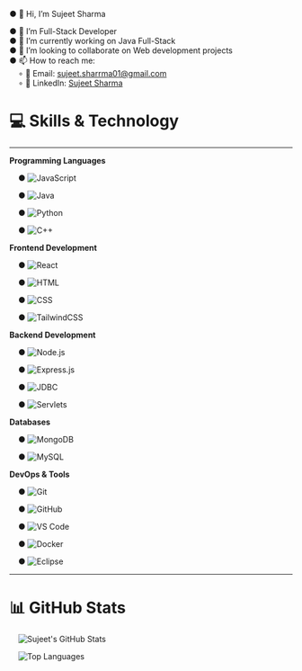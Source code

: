 ● 👋 Hi, I’m Sujeet Sharma

● 👀 I’m Full-Stack Developer  
● 🌱 I’m currently working on Java Full-Stack  
● 💞️ I’m looking to collaborate on Web development projects  
● 📫 How to reach me:  
&nbsp;&nbsp;&nbsp;&nbsp;∘ 📧 Email: sujeet.sharrma01@gmail.com  
&nbsp;&nbsp;&nbsp;&nbsp;∘ 💬 LinkedIn: [Sujeet Sharma](https://www.linkedin.com/in/sujeet-sharma-19a306237/)

# 💻 Skills & Technology

---

**Programming Languages** 

&nbsp;&nbsp;&nbsp;&nbsp;● ![JavaScript](https://img.shields.io/badge/JavaScript-white?style=flat&logo=javascript&logoColor=yellow&bgColor=white) 

&nbsp;&nbsp;&nbsp;&nbsp;● ![Java](https://img.shields.io/badge/Java-white?style=flat&logo=java&logoColor=red&bgColor=white)

&nbsp;&nbsp;&nbsp;&nbsp;● ![Python](https://img.shields.io/badge/Python-white?style=flat&logo=python&logoColor=blue&bgColor=white)

&nbsp;&nbsp;&nbsp;&nbsp;● ![C++](https://img.shields.io/badge/C%2B%2B-white?style=flat&logo=cplusplus&logoColor=blue&bgColor=white)



__Frontend Development__

&nbsp;&nbsp;&nbsp;&nbsp;● ![React](https://img.shields.io/badge/React-white?style=flat&logo=react&logoColor=blue&bgColor=white)

&nbsp;&nbsp;&nbsp;&nbsp;● ![HTML](https://img.shields.io/badge/HTML-white?style=flat&logo=html5&logoColor=orange&bgColor=white)

&nbsp;&nbsp;&nbsp;&nbsp;● ![CSS](https://img.shields.io/badge/CSS-white?style=flat&logo=css3&logoColor=blue&bgColor=white)

&nbsp;&nbsp;&nbsp;&nbsp;● ![TailwindCSS](https://img.shields.io/badge/TailwindCSS-white?style=flat&logo=tailwindcss&logoColor=38b2ac&bgColor=white)

__Backend Development__

&nbsp;&nbsp;&nbsp;&nbsp;● ![Node.js](https://img.shields.io/badge/Node.js-white?style=flat&logo=node.js&logoColor=green&bgColor=white)

&nbsp;&nbsp;&nbsp;&nbsp;● ![Express.js](https://img.shields.io/badge/Express.js-white?style=flat&logo=express&logoColor=black&bgColor=white)

&nbsp;&nbsp;&nbsp;&nbsp;● ![JDBC](https://img.shields.io/badge/JDBC-white?style=flat&logo=java&logoColor=red&bgColor=white)

&nbsp;&nbsp;&nbsp;&nbsp;● ![Servlets](https://img.shields.io/badge/Servlets-white?style=flat&logo=java&logoColor=red&bgColor=white)

__Databases__

&nbsp;&nbsp;&nbsp;&nbsp;● ![MongoDB](https://img.shields.io/badge/MongoDB-white?style=flat&logo=mongodb&logoColor=47A248&bgColor=white)

&nbsp;&nbsp;&nbsp;&nbsp;● ![MySQL](https://img.shields.io/badge/MySQL-white?style=flat&logo=mysql&logoColor=4479A1&bgColor=white)

__DevOps & Tools__

&nbsp;&nbsp;&nbsp;&nbsp;● ![Git](https://img.shields.io/badge/Git-white?style=flat&logo=git&logoColor=F05032&bgColor=white)

&nbsp;&nbsp;&nbsp;&nbsp;● ![GitHub](https://img.shields.io/badge/GitHub-white?style=flat&logo=github&logoColor=white&bgColor=black)

&nbsp;&nbsp;&nbsp;&nbsp;● ![VS Code](https://img.shields.io/badge/VS%20Code-white?style=flat&logo=visualstudiocode&logoColor=007ACC&bgColor=white)

&nbsp;&nbsp;&nbsp;&nbsp;● ![Docker](https://img.shields.io/badge/Docker-white?style=flat&logo=docker&logoColor=white&bgColor=2496ED)

&nbsp;&nbsp;&nbsp;&nbsp;● ![Eclipse](https://img.shields.io/badge/Eclipse-white?style=flat&logo=eclipse&logoColor=2C2255&bgColor=white)

---

# 📊 GitHub Stats

&nbsp;&nbsp;&nbsp;&nbsp;![Sujeet's GitHub Stats](https://github-readme-stats.vercel.app/api?username=Sujeet-sharma786&show_icons=true&count_private=true&hide_title=true&hide=prs)

&nbsp;&nbsp;&nbsp;&nbsp;![Top Languages](https://github-readme-stats.vercel.app/api/top-langs/?username=Sujeet-sharma786&layout=compact&theme=dark)







